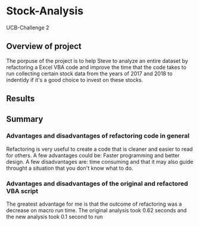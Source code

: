 # Stock-Analysis
UCB-Challenge 2

## Overview of project
The porpuse of the project is to help Steve to analyze an entire dataset by refactoring a Excel VBA code and improve the time that the code takes to run collecting certain stock data from the years of 2017 and 2018 to indentidy if it's a good choice to invest on these stocks.

## Results





## Summary

### Advantages and disadvantages of refactoring code in general

Refactoring is very useful to create a code that is cleaner and easier to read for others. A few advantages could be: Faster programming and better design.
A few disadvantages are: time consuming and that it may also guide throught a situation that you don't know what to do.


### Advantages and disadvantages of the original and refactored VBA script 

The greatest advantage for me is that the outcome of refactoring was a decrease on macro run time. The original analysis took 0.62 seconds and the new analysis took 0.1 second to run
